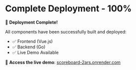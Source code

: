 # Complete Deployment - 100%

🎉 **Deployment Complete!**

All components have been successfully built and deployed:

- ✅ Frontend (Vue.js)
- ✅ Backend (Go)
- ✅ Live Demo Available

🔗 **Access the live demo**: [scoreboard-2ars.onrender.com](https://scoreboard-2ars.onrender.com)
